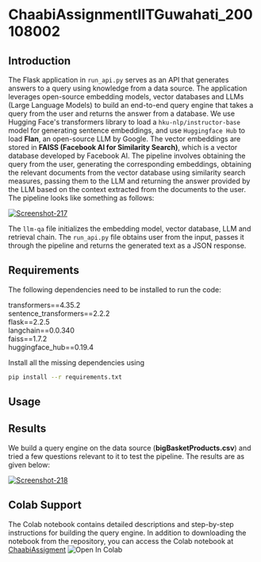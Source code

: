 # ChaabiAssignmentIITGuwahati_200108002

## Introduction
The Flask application in ```run_api.py``` serves as an API that generates answers to a query using knowledge from a data source. The application leverages open-source embedding models, vector databases and LLMs (Large Language Models) to build an end-to-end query engine that takes a query from the user and returns the answer from a database. We use Hugging Face's transformers library to load a ```hku-nlp/instructor-base``` model for generating sentence embeddings, and use ```Huggingface Hub``` to load **Flan**, an open-source LLM by Google. The vector embeddings are stored in **FAISS (Facebook AI for Similarity Search)**, which is a vector database developed by Facebook AI. The pipeline involves obtaining the query from the user, generating the corresponding embeddings, obtaining the relevant documents from the vector database using similarity search measures, passing them to the LLM and returning the answer provided by the LLM based on the context extracted from the documents to the user. The pipeline looks like something as follows:

<a href="https://ibb.co/7yYLxsS"><img src="https://i.ibb.co/x5CdKx2/Screenshot-217.png" alt="Screenshot-217" border="0" /></a>

The ```llm-qa``` file initializes the embedding model, vector database, LLM and retrieval chain. The ```run_api.py``` file obtains user from the input, passes it through the pipeline and returns the generated text as a JSON response.

## Requirements
The following dependencies need to be installed to run the code:

transformers==4.35.2 \
sentence_transformers==2.2.2 \
flask==2.2.5 \
langchain==0.0.340 \
faiss==1.7.2 \
huggingface_hub==0.19.4 

Install all the missing dependencies using  
```bash 
pip install --r requirements.txt
```

## Usage



## Results
We build a query engine on the data source (**bigBasketProducts.csv**) and tried a few questions relevant to it to test the pipeline. The results are as given below:

<a href="https://imgbb.com/"><img src="https://i.ibb.co/3kNjYxb/Screenshot-218.png" alt="Screenshot-218" border="0"></a>

## Colab Support

The Colab notebook contains detailed descriptions and step-by-step instructions for building the query engine. In addition to downloading the notebook from the repository, you can access the Colab notebook at [ChaabiAssigment](https://colab.research.google.com/drive/1B9_zwWApkKAEAWYdVs2HqifMKoxY8ceU?usp=sharing)
![Open In Colab](https://colab.research.google.com/assets/colab-badge.svg)
